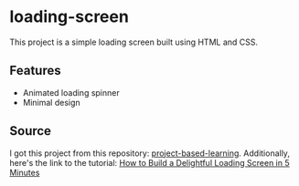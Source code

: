 # loading-screen
This project is a simple loading screen built using HTML and CSS. 
## Features 
- Animated loading spinner 
- Minimal design
## Source
I got this project from this repository: [project-based-learning](https://github.com/practical-tutorials/project-based-learning). 
Additionally, here's the link to the tutorial: [How to Build a Delightful Loading Screen in 5 Minutes](https://www.freecodecamp.org/news/how-to-build-a-delightful-loading-screen-in-5-minutes-847991da509f)
